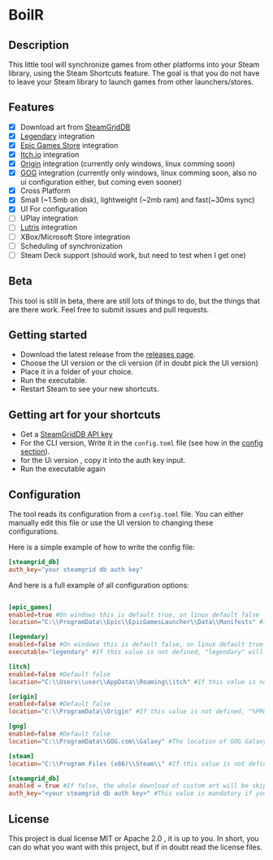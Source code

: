 # BoilR

## Description

This little tool will synchronize games from other platforms into your Steam library, using the Steam Shortcuts feature.
The goal is that you do not have to leave your Steam library to launch games from other launchers/stores.

## Features
- [x] Download art from [SteamGridDB](https://www.steamgriddb.com/)
- [x] [Legendary](https://github.com/derrod/legendary) integration
- [x] [Epic Games Store](https://www.epicgames.com/) integration
- [x] [Itch.io](https://itch.io/app) integration
- [x] [Origin](https://www.origin.com) integration (currently only windows, linux comming soon)
- [x] [GOG](https://www.gog.com/galaxy) integration (currently only windows, linux comming soon, also no ui configuration either, but coming even sooner)
- [x] Cross Platform
- [x] Small (~1.5mb on disk), lightweight (~2mb ram) and fast(~30ms sync)
- [x] UI For configuration
- [ ] UPlay integration
- [ ] [Lutris](https://github.com/lutris/lutris) integration
- [ ] XBox/Microsoft Store integration
- [ ] Scheduling of synchronization
- [ ] Steam Deck support (should work, but need to test when I get one)

## Beta

This tool is still in beta, there are still lots of things to do, but the things that are there work.
Feel free to submit issues and pull requests.

## Getting started

* Download the latest release from the [releases page](https://github.com/PhilipK/BoilR/releases).
* Choose the UI version or the cli version (if in doubt pick the UI version)
* Place it in a folder of your choice.
* Run the executable.
* Restart Steam to see your new shortcuts.

## Getting art for your shortcuts
* Get a [SteamGridDB API key](https://www.steamgriddb.com/profile/preferences/api)
* For the CLI version, Write it in the `config.toml` file (see how in the [config section](#configuration)).
* for the Ui version , copy it into the auth key input.
* Run the executable again


## Configuration
The tool reads its configuration from a `config.toml` file.
You can either manually edit this file or use the UI version to changing these configurations.

Here is a simple example of how to write the config file:
```toml
[steamgrid_db]
auth_key="your steamgrid db auth key"
```

And here is a full example of all configuration options:
```toml

[epic_games]
enabled=true #On windows this is default true, on linux default false
location="C:\\ProgramData\\Epic\\EpicGamesLauncher\\Data\\Manifests" #If this value is not defined, the tool will try to find it automatically (only windows). If it can't find it, it will fail and tell you.

[legendary]
enabled=false #On windows this is default false, on linux default true
executable="legendary" #If this value is not defined, "legendary" will be used, it is assumed to be on the path.

[itch]
enabled=false #Default false
location="C:\\Users\\user\\AppData\\Roaming\\itch" #If this value is not defined, "%APPDATA%itch" will be used on windows, and HOME/.config/itch on linux.

[origin]
enabled=false #Default false
location="C:\\ProgramData\\Origin" #If this value is not defined, "%PROGRAMGDATA%origin" will be used on windows, and HOME/Games/origin/drive_c/ProgramData/Origin/ on linux.

[gog]
enabled=false #Default false
location="C:\\ProgramData\\GOG.com\\Galaxy" #The location of GOG Galaxy (will default to this value if not defined)

[steam]
location="C:\\Program Files (x86)\\Steam\\" #If this value is not defined, the tool will try to find it automatically. If it can't find it, it will fail and tell you.

[steamgrid_db]
enabled = true #If false, the whole download of custom art will be skipped.
auth_key="<your steamgrid db auth key>" #This value is mandatory if you have steamgrid_db enabled.
```

## License

This project is dual license MIT or Apache 2.0 , it is up to you. In short, you can do what you want with this project, but if in doubt read the license files.
